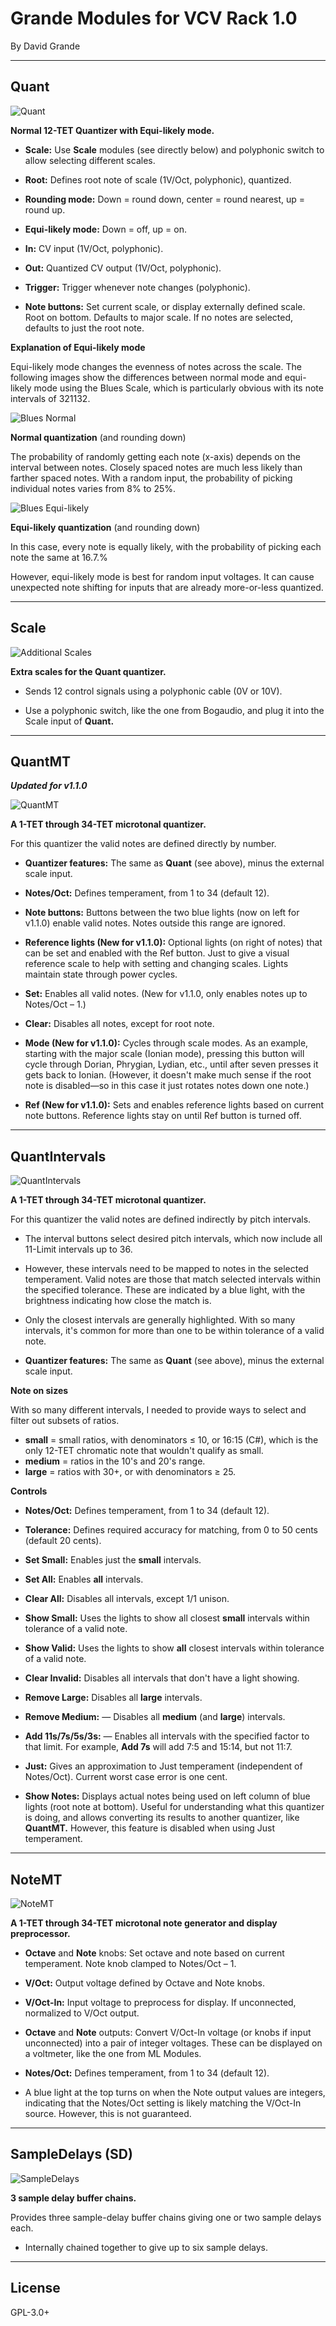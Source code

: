 Grande Modules for VCV Rack 1.0
===============================

By David Grande


***

Quant
-----
![Quant](images/Quant.png "Quant")

**Normal 12-TET Quantizer with Equi-likely mode.**

- **Scale:** Use **Scale** modules (see directly below) and polyphonic switch to allow selecting different scales.

- **Root:** Defines root note of scale (1V/Oct, polyphonic), quantized.

- **Rounding mode:** Down = round down, center = round nearest, up = round up.

- **Equi-likely mode:** Down = off, up = on.

- **In:** CV input (1V/Oct, polyphonic).

- **Out:** Quantized CV output (1V/Oct, polyphonic).

- **Trigger:** Trigger whenever note changes (polyphonic).

- **Note buttons:** Set current scale, or display externally defined scale. Root on bottom. Defaults to major scale. If no notes are selected, defaults to just the root note.

**Explanation of Equi-likely mode**

Equi-likely mode changes the evenness of notes across the scale. The following images show the differences between normal mode and equi-likely mode using the Blues Scale, which is particularly obvious with its note intervals of 321132. 

![Blues Normal](images/blues_normal.png "Normal")

**Normal quantization** (and rounding down)

The probability of randomly getting each note (x-axis) depends on the interval between notes. Closely spaced notes are much less likely than farther spaced notes. With a random input, the probability of picking individual notes varies from 8% to 25%.

![Blues Equi-likely](images/blues_equilikely.png "Equi-likely")

**Equi-likely quantization** (and rounding down)

In this case, every note is equally likely, with the probability of picking each note the same at 16.7.%

However, equi-likely mode is best for random input voltages. It can cause unexpected note shifting for inputs that are already more-or-less quantized.


***

Scale
-----
![Additional Scales](images/additional_scales.png "Additional Scales")

**Extra scales for the Quant quantizer.**

- Sends 12 control signals using a polyphonic cable (0V or 10V).

- Use a polyphonic switch, like the one from Bogaudio, and plug it into the Scale input of **Quant.**


***

QuantMT
-------
***Updated for v1.1.0***

![QuantMT](images/QuantMT.png "QuantMT")

**A 1-TET through 34-TET microtonal quantizer.**

For this quantizer the valid notes are defined directly by number.

- **Quantizer features:** The same as **Quant** (see above), minus the external scale input. 

- **Notes/Oct:** Defines temperament, from 1 to 34 (default 12).

- **Note buttons:** Buttons between the two blue lights (now on left for v1.1.0) enable valid notes. Notes outside this range are ignored.

- **Reference lights (New for v1.1.0):** Optional lights (on right of notes) that can be set and enabled with the Ref button. Just to give a visual reference scale to help with setting and changing scales. Lights maintain state through power cycles.

- **Set:** Enables all valid notes. (New for v1.1.0, only enables notes up to Notes/Oct – 1.)

- **Clear:** Disables all notes, except for root note.

- **Mode (New for v1.1.0):** Cycles through scale modes. As an example, starting with the major scale (Ionian mode), pressing this button will cycle through Dorian, Phrygian, Lydian, etc., until after seven presses it gets back to Ionian. (However, it doesn't make much sense if the root note is disabled—so in this case it just rotates notes down one note.)

- **Ref (New for v1.1.0):** Sets and enables reference lights based on current note buttons. Reference lights stay on until Ref button is turned off.


***

QuantIntervals
--------------
![QuantIntervals](images/QuantIntervals.png "QuantIntervals")

**A 1-TET through 34-TET microtonal quantizer.**

For this quantizer the valid notes are defined indirectly by pitch intervals.

- The interval buttons select desired pitch intervals, which now include all 11-Limit intervals up to 36.

- However, these intervals need to be mapped to notes in the selected temperament. Valid notes are those that match selected intervals within the specified tolerance. These are indicated by a blue light, with the brightness indicating how close the match is.

- Only the closest intervals are generally highlighted. With so many intervals, it's common for more than one to be within tolerance of a valid note.

- **Quantizer features:** The same as **Quant** (see above), minus the external scale input. 

**Note on sizes**

With so many different intervals, I needed to provide ways to select and filter out subsets of ratios.

- **small** = small ratios, with denominators ≤ 10, or 16:15 (C#), which is the only 12-TET chromatic note that wouldn't qualify as small.
- **medium** = ratios in the 10's and 20's range.
- **large** = ratios with 30+, or with denominators ≥ 25.

**Controls**

- **Notes/Oct:** Defines temperament, from 1 to 34 (default 12).

- **Tolerance:** Defines required accuracy for matching, from 0 to 50 cents (default 20 cents).

- **Set Small:** Enables just the **small** intervals.

- **Set All:** Enables **all** intervals.

- **Clear All:** Disables all intervals, except 1/1 unison.

- **Show Small:** Uses the lights to show all closest **small** intervals within tolerance of a valid note.

- **Show Valid:** Uses the lights to show **all** closest intervals within tolerance of a valid note.

- **Clear Invalid:** Disables all intervals that don't have a light showing.

- **Remove Large:** Disables all **large** intervals.

- **Remove Medium:** — Disables all **medium** (and **large**) intervals.

- **Add 11s/7s/5s/3s:** — Enables all intervals with the specified factor to that limit. For example, **Add 7s** will add 7:5 and 15:14, but not 11:7.

- **Just:** Gives an approximation to Just temperament (independent of Notes/Oct). Current worst case error is one cent.

- **Show Notes:** Displays actual notes being used on left column of blue lights (root note at bottom). Useful for understanding what this quantizer is doing, and allows converting its results to another quantizer, like **QuantMT.** However, this feature is disabled when using Just temperament.


***

NoteMT
------
![NoteMT](images/NoteMT.png "NoteMT")

**A 1-TET through 34-TET microtonal note generator and display preprocessor.**

- **Octave** and **Note** knobs: Set octave and note based on current temperament. Note knob clamped to Notes/Oct – 1.

- **V/Oct:** Output voltage defined by Octave and Note knobs.

- **V/Oct-In:** Input voltage to preprocess for display. If unconnected, normalized to V/Oct output.

- **Octave** and **Note** outputs: Convert V/Oct-In voltage (or knobs if input unconnected) into a pair of integer voltages. These can be displayed on a voltmeter, like the one from ML Modules.

- **Notes/Oct:** Defines temperament, from 1 to 34 (default 12).

- A blue light at the top turns on when the Note output values are integers, indicating that the Notes/Oct setting is likely matching the V/Oct-In source. However, this is not guaranteed.


***

SampleDelays (SD)
-----------------
![SampleDelays](images/SampleDelays.png "SampleDelays")

**3 sample delay buffer chains.**

Provides three sample-delay buffer chains giving one or two sample delays each.

- Internally chained together to give up to six sample delays.


***

License
-------

GPL-3.0+
